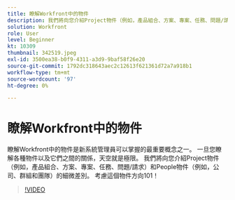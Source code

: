 ```yaml
---
title: 瞭解Workfront中的物件
description: 我們將向您介紹Project物件（例如，產品組合、方案、專案、任務、問題/請求）和People物件（例如，公司、群組和團隊）的細微差別。
solution: Workfront
role: User
level: Beginner
kt: 10309
thumbnail: 342519.jpeg
exl-id: 3500ea38-b0f9-4311-a3d9-9baf58f26e20
source-git-commit: 1792dc318643aec2c12613f621361d72a7a918b1
workflow-type: tm+mt
source-wordcount: '97'
ht-degree: 0%

---
```


# 瞭解Workfront中的物件

瞭解Workfront中的物件是新系統管理員可以掌握的最重要概念之一。 一旦您瞭解各種物件以及它們之間的關係，天空就是極限。 我們將向您介紹Project物件（例如，產品組合、方案、專案、任務、問題/請求）和People物件（例如，公司、群組和團隊）的細微差別。 考慮這個物件方向101！

>[!VIDEO](https://video.tv.adobe.com/v/342519/?quality=12&learn=on)
